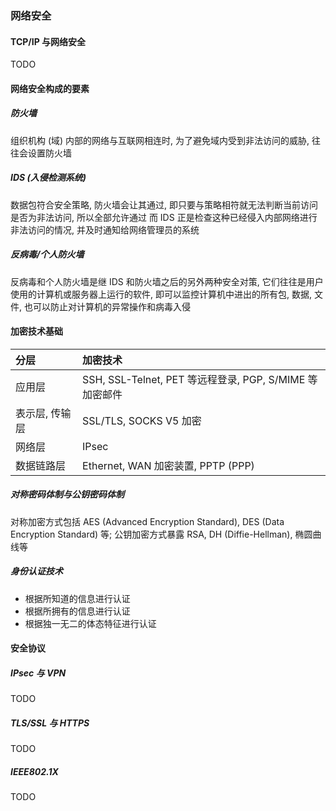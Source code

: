 ### 网络安全

#### TCP/IP 与网络安全
TODO

#### 网络安全构成的要素
##### 防火墙
组织机构 (域) 内部的网络与互联网相连时, 为了避免域内受到非法访问的威胁, 往往会设置防火墙

##### IDS (入侵检测系统)
数据包符合安全策略, 防火墙会让其通过, 即只要与策略相符就无法判断当前访问是否为非法访问, 所以全部允许通过
而 IDS 正是检查这种已经侵入内部网络进行非法访问的情况, 并及时通知给网络管理员的系统

##### 反病毒/个人防火墙
反病毒和个人防火墙是继 IDS 和防火墙之后的另外两种安全对策, 它们往往是用户使用的计算机或服务器上运行的软件, 即可以监控计算机中进出的所有包, 数据, 文件, 也可以防止对计算机的异常操作和病毒入侵

#### 加密技术基础
| 分层 | 加密技术 |
| :--- | :--- |
| 应用层 | SSH, SSL-Telnet, PET 等远程登录, PGP, S/MIME 等加密邮件 |
| 表示层, 传输层 | SSL/TLS, SOCKS V5 加密 |
| 网络层 | IPsec |
| 数据链路层 | Ethernet, WAN 加密装置, PPTP (PPP) |

##### 对称密码体制与公钥密码体制
对称加密方式包括 AES (Advanced Encryption Standard), DES (Data Encryption Standard) 等; 公钥加密方式暴露 RSA, DH (Diffie-Hellman), 椭圆曲线等

##### 身份认证技术
- 根据所知道的信息进行认证
- 根据所拥有的信息进行认证
- 根据独一无二的体态特征进行认证

#### 安全协议
##### IPsec 与 VPN
TODO
##### TLS/SSL 与 HTTPS
TODO
##### IEEE802.1X
TODO
